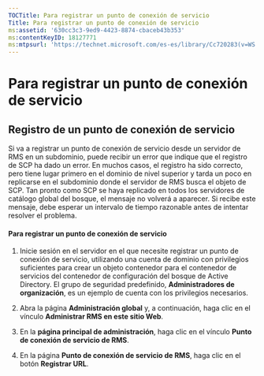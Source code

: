 ```yaml
---
TOCTitle: Para registrar un punto de conexión de servicio
Title: Para registrar un punto de conexión de servicio
ms:assetid: '630cc3c3-9ed9-4423-8874-cbaceb43b353'
ms:contentKeyID: 18127771
ms:mtpsurl: 'https://technet.microsoft.com/es-es/library/Cc720283(v=WS.10)'
---
```


Para registrar un punto de conexión de servicio
===============================================

Registro de un punto de conexión de servicio
--------------------------------------------

Si va a registrar un punto de conexión de servicio desde un servidor de RMS en un subdominio, puede recibir un error que indique que el registro de SCP ha dado un error. En muchos casos, el registro ha sido correcto, pero tiene lugar primero en el dominio de nivel superior y tarda un poco en replicarse en el subdominio donde el servidor de RMS busca el objeto de SCP. Tan pronto como SCP se haya replicado en todos los servidores de catálogo global del bosque, el mensaje no volverá a aparecer. Si recibe este mensaje, debe esperar un intervalo de tiempo razonable antes de intentar resolver el problema.

#### Para registrar un punto de conexión de servicio

1.  Inicie sesión en el servidor en el que necesite registrar un punto de conexión de servicio, utilizando una cuenta de dominio con privilegios suficientes para crear un objeto contenedor para el contenedor de servicios del contenedor de configuración del bosque de Active Directory. El grupo de seguridad predefinido, **Administradores de organización**, es un ejemplo de cuenta con los privilegios necesarios.

2.  Abra la página **Administración global** y, a continuación, haga clic en el vínculo **Administrar RMS en este sitio Web**.

3.  En la **página principal de administración**, haga clic en el vínculo **Punto de conexión de servicio de RMS**.

4.  En la página **Punto de conexión de servicio de RMS**, haga clic en el botón **Registrar URL**.
